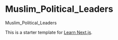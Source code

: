 # Muslim_Political_Leaders
Muslim_Political_Leaders


This is a starter template for [Learn Next.js](https://nextjs.org/learn).
